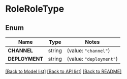 # RoleRoleType

## Enum
Name | Type | Notes
------------ | ------------- | -------------
**CHANNEL** | string | (value: `"channel"`)
**DEPLOYMENT** | string | (value: `"deployment"`)


[[Back to Model list]](../README.md#documentation-for-models) [[Back to API list]](../README.md#documentation-for-api-endpoints) [[Back to README]](../README.md)


